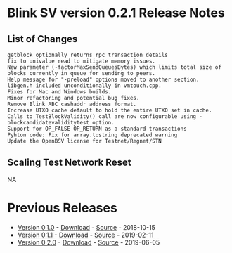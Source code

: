 # Blink SV version 0.2.1 Release Notes

## List of Changes
    getblock optionally returns rpc transaction details
    fix to univalue read to mitigate memory issues. 
    New parameter (-factorMaxSendQueuesBytes) which limits total size of blocks currently in queue for sending to peers.
    Help message for "-preload" options moved to another section.
    libgen.h included unconditionally in vmtouch.cpp.
    Fixes for Mac and Windows builds.
    Minor refactoring and potential bug fixes.
    Remove Blink ABC cashaddr address format.
    Increase UTXO cache default to hold the entire UTXO set in cache.
    Calls to TestBlockValidity() call are now configurable using -blockcandidatevaliditytest option.
    Support for OP_FALSE OP_RETURN as a standard transactions
    Pyhton code: Fix for array.tostring deprecated warning
    Update the OpenBSV license for Testnet/Regnet/STN

## Scaling Test Network Reset
NA

# Previous Releases
* [Version 0.1.0](release-notes-v0.1.0.md) - [Download](https://download.blinksv.io/blinksv/0.1.0/) - [Source](https://github.com/blink-sv/blink-sv/tree/v0.1.0) - 2018-10-15
* [Version 0.1.1](release-notes-v0.1.1.md) - [Download](https://download.blinksv.io/blinksv/0.1.1/) - [Source](https://github.com/blink-sv/blink-sv/tree/v0.1.1) - 2019-02-11
* [Version 0.2.0](release-notes-v0.2.0.md) - [Download](https://download.blinksv.io/blinksv/0.2.0/) - [Source](https://github.com/blink-sv/blink-sv/tree/v0.2.0) - 2019-06-05
